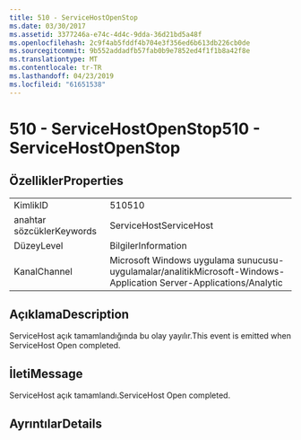 ```yaml
---
title: 510 - ServiceHostOpenStop
ms.date: 03/30/2017
ms.assetid: 3377246a-e74c-4d4c-9dda-36d21bd5a48f
ms.openlocfilehash: 2c9f4ab5fddf4b704e3f356ed6b613db226cb0de
ms.sourcegitcommit: 9b552addadfb57fab0b9e7852ed4f1f1b8a42f8e
ms.translationtype: MT
ms.contentlocale: tr-TR
ms.lasthandoff: 04/23/2019
ms.locfileid: "61651538"
---
```

# <a name="510---servicehostopenstop"></a><span data-ttu-id="3d751-102">510 - ServiceHostOpenStop</span><span class="sxs-lookup"><span data-stu-id="3d751-102">510 - ServiceHostOpenStop</span></span>
## <a name="properties"></a><span data-ttu-id="3d751-103">Özellikler</span><span class="sxs-lookup"><span data-stu-id="3d751-103">Properties</span></span>  
  
|||  
|-|-|  
|<span data-ttu-id="3d751-104">Kimlik</span><span class="sxs-lookup"><span data-stu-id="3d751-104">ID</span></span>|<span data-ttu-id="3d751-105">510</span><span class="sxs-lookup"><span data-stu-id="3d751-105">510</span></span>|  
|<span data-ttu-id="3d751-106">anahtar sözcükler</span><span class="sxs-lookup"><span data-stu-id="3d751-106">Keywords</span></span>|<span data-ttu-id="3d751-107">ServiceHost</span><span class="sxs-lookup"><span data-stu-id="3d751-107">ServiceHost</span></span>|  
|<span data-ttu-id="3d751-108">Düzey</span><span class="sxs-lookup"><span data-stu-id="3d751-108">Level</span></span>|<span data-ttu-id="3d751-109">Bilgiler</span><span class="sxs-lookup"><span data-stu-id="3d751-109">Information</span></span>|  
|<span data-ttu-id="3d751-110">Kanal</span><span class="sxs-lookup"><span data-stu-id="3d751-110">Channel</span></span>|<span data-ttu-id="3d751-111">Microsoft Windows uygulama sunucusu-uygulamalar/analitik</span><span class="sxs-lookup"><span data-stu-id="3d751-111">Microsoft-Windows-Application Server-Applications/Analytic</span></span>|  
  
## <a name="description"></a><span data-ttu-id="3d751-112">Açıklama</span><span class="sxs-lookup"><span data-stu-id="3d751-112">Description</span></span>  
 <span data-ttu-id="3d751-113">ServiceHost açık tamamlandığında bu olay yayılır.</span><span class="sxs-lookup"><span data-stu-id="3d751-113">This event is emitted when ServiceHost Open completed.</span></span>  
  
## <a name="message"></a><span data-ttu-id="3d751-114">İleti</span><span class="sxs-lookup"><span data-stu-id="3d751-114">Message</span></span>  
 <span data-ttu-id="3d751-115">ServiceHost açık tamamlandı.</span><span class="sxs-lookup"><span data-stu-id="3d751-115">ServiceHost Open completed.</span></span>  
  
## <a name="details"></a><span data-ttu-id="3d751-116">Ayrıntılar</span><span class="sxs-lookup"><span data-stu-id="3d751-116">Details</span></span>
